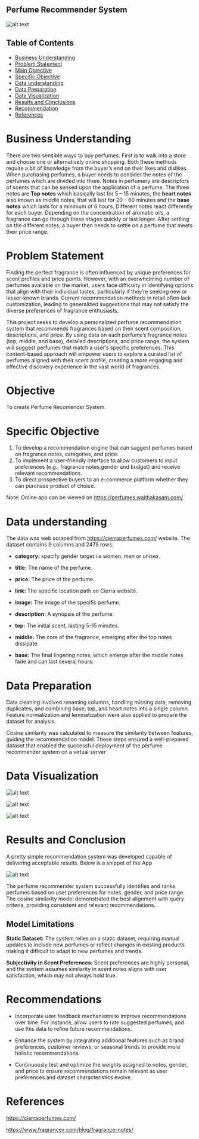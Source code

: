 ## Perfume Recommender System

![alt text](<images/perfume1.jpg>)

## Table of Contents
- [Business Understanding](#business-understanding)
- [Problem Statement](#problem-statement)
- [Main Objective](#objective)
- [Specific Objective](#specific-objective)
- [Data understanding](#data-understanding)
- [Data Preparation](#data-preparation)
- [Data Visualization](#data-visualization)
- [Results and Conclusions](#results-and-conclusions)
- [Recommendation](#recommendation)
- [References](#references)







# Business Understanding

There are two sensible ways to buy perfumes. First is to walk into a store and choose one or alternatively online shopping. Both these methods require a bit of knowledge from the buyer’s end on their likes and dislikes. When purchasing perfumes, a buyer needs to consider the notes of the perfumes which are divided into three. Notes in perfumery are descriptors of scents that can be sensed upon the application of a perfume. The three notes are
**Top notes** which basically last for 5 – 15 minutes, the **heart notes** also known as middle notes, that will last for 20 – 60 minutes and the **base notes** which lasts for a minimum of 6 hours. Different notes react differently for each buyer. Depending on the concentration of aromatic oils, a fragrance can go through these stages quickly or last longer. After settling on the different notes, a buyer then needs to settle on a perfume that meets their price range.

# Problem Statement

Finding the perfect fragrance is  often influenced by unique preferences for scent profiles and price points. However, with an overwhelming number of perfumes available on the market, users face difficulty in identifying options that align with their individual tastes, particularly if they’re seeking new or lesser-known brands. Current recommendation methods in retail often lack customization, leading to generalized suggestions that may not satisfy the diverse preferences of fragrance enthusiasts.

This project seeks to develop a personalized perfume recommendation system that recommends fragrances based on their scent composition, descriptions, and price. By using data on each perfume’s fragrance notes (top, middle, and base), detailed descriptions, and price range, the system will suggest perfumes that match a user’s specific preferences. This content-based approach will empower users to explore a curated list of perfumes aligned with their scent profile, creating a more engaging and effective discovery experience in the vast world of fragrances.


# Objective

To create Perfume Recomender System.

# Specific Objective

1. To develop a recommendation engine that can suggest perfumes based on fragrance notes, categories, and price.
2. To implement a user-friendly interface to allow customers to input preferences (e.g., fragrance notes,gender and budget) and receive relevant recommendations.
3. To direct prospective buyers to an e-commerce platform whether they can purchase product of choice.

Note: Online app can be viewed on
https://perfumes.waithakasam.com/
# Data understanding

 The data was  web scraped from https://cierraperfumes.com/ website.
The dataset contains 9 columns and 2479 rows.


- **category:** specify gender target i.e women, men or unisex.

- **title:** The name of the perfume.

- **price:** The price of the perfume.

- **link:** The specific location path on Cierra website.

- **image:** The image of the specific perfume.

- **description:** A synopsis of the perfume.

- **top:** The initial scent, lasting 5-15 minutes.

- **middle:** The core of the fragrance, emerging after the top notes dissipate.

- **base:** The final lingering notes, which emerge after the middle notes fade and can last several hours.

# Data Preparation

Data cleaning involved renaming columns, handling missing data, removing duplicates, and combining base, top, and heart notes into a single column. Feature normalization and lemmatization were also applied to prepare the dataset for analysis.

Cosine similarity was calculated to measure the similarity between features, guiding the recommendation model. These steps ensured a well-prepared dataset that enabled the successful deployment of the perfume recommender system on a virtual server

# Data Visualization


![alt text](images/image-2.png)

![alt text](images/genderdist.png)

![alt text](images/pricedist.png)





# Results and Conclusion

A pretty simple recommendation system was developed capable of delivering acceptable results. Below is a snippet of the App

![alt text](<images/model image.jpg>)

The perfume recommender system successfully identifies and ranks perfumes based on user preferences for notes, gender, and price range. The cosine similarity model demonstrated the best alignment with query criteria, providing consistent and relevant recommendations.

## Model Limitations

 **Static Dataset:** The system relies on a static dataset, requiring manual updates to include new perfumes or reflect changes in existing products making it difficult  to adapt to new perfumes and trends. 

 **Subjectivity in Scent Preferences:** Scent preferences are highly personal, and the system assumes similarity in scent notes aligns with user satisfaction, which may not always hold true. 

# Recommendations

* Incorporate user feedback mechanisms to improve recommendations over time. For instance, allow users to rate suggested perfumes, and use this data to refine future recommendations.


* Enhance the system by integrating additional features such as brand preferences, customer reviews, or seasonal trends to provide more holistic recommendations.


* Continuously test and optimize the weights assigned to notes, gender, and price to ensure recommendations remain relevant as user preferences and dataset characteristics evolve.

# References

https://cierraperfumes.com/

https://www.fragrancex.com/blog/fragrance-notes/